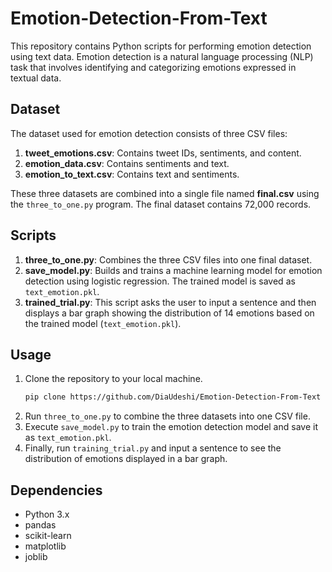 # Emotion-Detection-From-Text
This repository contains Python scripts for performing emotion detection using text data. Emotion detection is a natural language processing (NLP) task that involves identifying and categorizing emotions expressed in textual data.

## Dataset
The dataset used for emotion detection consists of three CSV files:
1. **tweet_emotions.csv**: Contains tweet IDs, sentiments, and content.
2. **emotion_data.csv**: Contains sentiments and text.
3. **emotion_to_text.csv**: Contains text and sentiments.

These three datasets are combined into a single file named **final.csv** using the `three_to_one.py` program. The final dataset contains 72,000 records.

## Scripts
1. **three_to_one.py**: Combines the three CSV files into one final dataset.
2. **save_model.py**: Builds and trains a machine learning model for emotion detection using logistic regression. The trained model is saved as `text_emotion.pkl`.
3. **trained_trial.py**: This script asks the user to input a sentence and then displays a bar graph showing the distribution of 14 emotions based on the trained model (`text_emotion.pkl`).

## Usage
1. Clone the repository to your local machine.
    ```bash
    pip clone https://github.com/DiaUdeshi/Emotion-Detection-From-Text
2. Run `three_to_one.py` to combine the three datasets into one CSV file.
3. Execute `save_model.py` to train the emotion detection model and save it as `text_emotion.pkl`.
4. Finally, run `training_trial.py` and input a sentence to see the distribution of emotions displayed in a bar graph.

## Dependencies
- Python 3.x
- pandas
- scikit-learn
- matplotlib
- joblib
